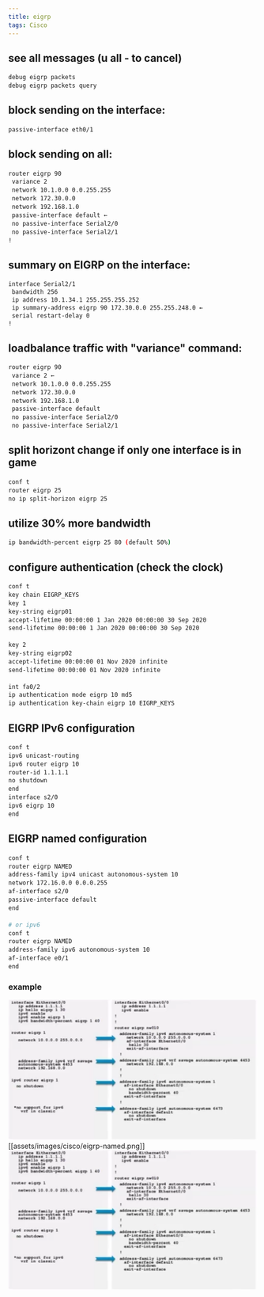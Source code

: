 ```yaml
---
title: eigrp
tags: Cisco
---
```


## see all messages (u all - to cancel)

```sh
debug eigrp packets
debug eigrp packets query
```

## block sending on the interface:

```sh
passive-interface eth0/1
```

## block sending on all:

```sh
router eigrp 90
 variance 2
 network 10.1.0.0 0.0.255.255
 network 172.30.0.0
 network 192.168.1.0
 passive-interface default ← 
 no passive-interface Serial2/0
 no passive-interface Serial2/1
!
```

## summary on EIGRP on the interface:

```
interface Serial2/1
 bandwidth 256
 ip address 10.1.34.1 255.255.255.252
 ip summary-address eigrp 90 172.30.0.0 255.255.248.0 ← 
 serial restart-delay 0
!
```

## loadbalance traffic with "variance" command:

```sh
router eigrp 90
 variance 2 ← 
 network 10.1.0.0 0.0.255.255
 network 172.30.0.0
 network 192.168.1.0
 passive-interface default
 no passive-interface Serial2/0
 no passive-interface Serial2/1
```

## split horizont change if only one interface is in game

```sh
conf t
router eigrp 25
no ip split-horizon eigrp 25
```

## utilize 30% more bandwidth

```sh
ip bandwidth-percent eigrp 25 80 (default 50%)
```

## configure authentication (check the clock)

```sh
conf t
key chain EIGRP_KEYS
key 1
key-string eigrp01
accept-lifetime 00:00:00 1 Jan 2020 00:00:00 30 Sep 2020
send-lifetime 00:00:00 1 Jan 2020 00:00:00 30 Sep 2020

key 2
key-string eigrp02
accept-lifetime 00:00:00 01 Nov 2020 infinite
send-lifetime 00:00:00 01 Nov 2020 infinite

int fa0/2
ip authentication mode eigrp 10 md5
ip authentication key-chain eigrp 10 EIGRP_KEYS
```

## EIGRP IPv6 configuration

```sh
conf t
ipv6 unicast-routing
ipv6 router eigrp 10
router-id 1.1.1.1
no shutdown
end
interface s2/0
ipv6 eigrp 10
end
```

## EIGRP named configuration

```sh
conf t
router eigrp NAMED
address-family ipv4 unicast autonomous-system 10
network 172.16.0.0 0.0.0.255
af-interface s2/0
passive-interface default
end

# or ipv6
conf t
router eigrp NAMED
address-family ipv6 autonomous-system 10
af-interface e0/1
end
```
### example
![Eigrp-classic-vs-named](../assets/images/cisco/eigrp-named.png)
[[assets/images/cisco/eigrp-named.png]]
<img src="assets/images/cisco/eigrp-named.png">

